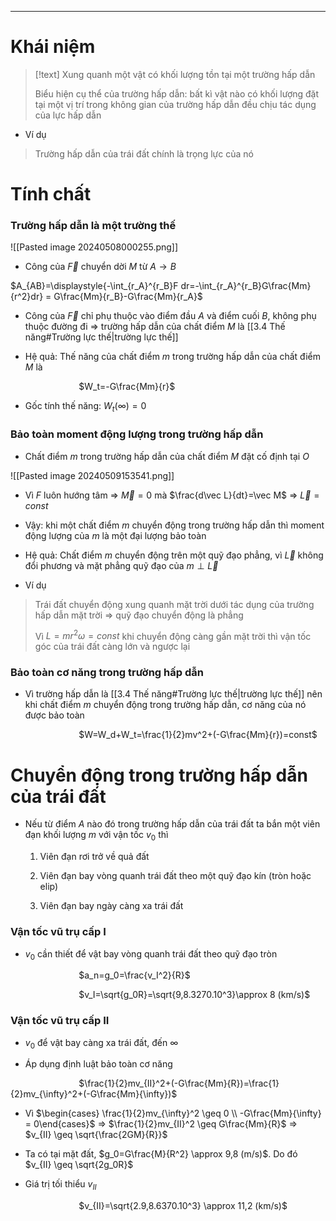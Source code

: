 ****
# Khái niệm

>[!text]
>Xung quanh một vật có khối lượng tồn tại một trường hấp dẫn
>
>Biểu hiện cụ thể của trường hấp dẫn: bất kì vật nào có khối lượng đặt tại một vị trí trong không gian của trường hấp dẫn đều chịu tác dụng của lực hấp dẫn

- Ví dụ
>Trường hấp dẫn của trái đất chính là trọng lực của nó

# Tính chất 

### Trường hấp dẫn là một trường thế

![[Pasted image 20240508000255.png]]

- Công của $\vec F$ chuyển dời $M$ từ $A\to B$

$A_{AB}=\displaystyle{-\int_{r_A}^{r_B}F dr=-\int_{r_A}^{r_B}G\frac{Mm}{r^2}dr} = G\frac{Mm}{r_B}-G\frac{Mm}{r_A}$ 

- Công của $\vec F$ chỉ phụ thuộc vào điểm đầu $A$ và điểm cuối $B$, không phụ thuộc đường đi $\Rightarrow$ trường hấp dẫn của chất điểm $M$ là [[3.4 Thế năng#Trường lực thế|trường lực thế]] 

- Hệ quả: Thế năng của chất điểm $m$ trong trường hấp dẫn của chất điểm $M$ là

$\hspace{3cm}$$W_t=-G\frac{Mm}{r}$ 

- Gốc tính thế năng: $W_t(\infty)=0$ 

### Bảo toàn moment động lượng trong trường hấp dẫn

- Chất điểm $m$ trong trường hấp dẫn của chất điểm $M$ đặt cố định tại $O$

![[Pasted image 20240509153541.png]]

- Vì $F$ luôn hướng tâm $\Rightarrow$ $\vec M=0$  mà $\frac{d\vec L}{dt}=\vec M$ $\Rightarrow$ $\vec L = const$ 

- Vậy: khi một chất điểm $m$ chuyển động trong trường hấp dẫn thì moment động lượng của $m$ là một đại lượng bảo toàn

- Hệ quả: Chất điểm $m$ chuyển động trên một quỹ đạo phẳng, vì $\vec L$ không đổi phương và mặt phẳng quỹ đạo của $m \perp \vec L$ 

- Ví dụ
>Trái đất chuyển động xung quanh mặt trời dưới tác dụng của trường hấp dẫn mặt trời $\Rightarrow$ quỹ đạo chuyển động là phẳng
>
>Vì $L=mr^2\omega=const$ khi chuyển động càng gần mặt trời thì vận tốc góc của trái đất càng lớn và ngược lại

### Bảo toàn cơ năng trong trường hấp dẫn

- Vì trường hấp dẫn là [[3.4 Thế năng#Trường lực thế|trường lực thế]] nên khi chất điểm $m$ chuyển động trong trường hấp dẫn, cơ năng của nó được bảo toàn

$\hspace{3cm}$$W=W_d+W_t=\frac{1}{2}mv^2+(-G\frac{Mm}{r})=const$ 

# Chuyển động trong trường hấp dẫn của trái đất

- Nếu từ điểm $A$ nào đó trong trường hấp dẫn của trái đất ta bắn một viên đạn khối lượng $m$ với vận tốc $v_0$ thì

	1. Viên đạn rơi trở về quả đất

	2. Viên đạn bay vòng quanh trái đất theo một quỹ đạo kín (tròn hoặc elip)

	3. Viên đạn bay ngày càng xa trái đất

### Vận tốc vũ trụ cấp I

- $v_0$ cần thiết để vật bay vòng quanh trái đất theo quỹ đạo tròn

$\hspace{3cm}$$a_n=g_0=\frac{v_I^2}{R}$

$\hspace{3cm}$$v_I=\sqrt{g_0R}=\sqrt{9,8.3270.10^3}\approx 8 (km/s)$

### Vận tốc vũ trụ cấp II

- $v_0$ để vật bay càng xa trái đất, đến $\infty$

- Áp dụng định luật bảo toàn cơ năng

$\hspace{3cm}$$\frac{1}{2}mv_{II}^2+(-G\frac{Mm}{R})=\frac{1}{2}mv_{\infty}^2+(-G\frac{Mm}{\infty})$

- Vì $\begin{cases} \frac{1}{2}mv_{\infty}^2 \geq 0 \\ -G\frac{Mm}{\infty} = 0\end{cases}$  $\Rightarrow$ $\frac{1}{2}mv_{II}^2 \geq G\frac{Mm}{R}$  $\Rightarrow$ $v_{II} \geq \sqrt{\frac{2GM}{R}}$ 

- Ta có tại mặt đất, $g_0=G\frac{M}{R^2} \approx 9,8 (m/s)$. Do đó $v_{II} \geq \sqrt{2g_0R}$ 

- Giá trị tối thiểu $v_{II}$

$\hspace{3cm}$$v_{II}=\sqrt{2.9,8.6370.10^3} \approx 11,2 (km/s)$

